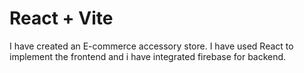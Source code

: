 # React + Vite

I have created an E-commerce accessory store. I have used React to implement the frontend and i have integrated firebase for backend.
